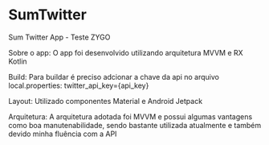 # SumTwitter
Sum Twitter App - Teste ZYGO

Sobre o app: O app foi desenvolvido utilizando arquitetura MVVM e RX Kotlin

Build: Para buildar é preciso adcionar a chave da api no arquivo local.properties: twitter_api_key={api_key}

Layout: Utilizado componentes Material e Android Jetpack

Arquitetura: A arquitetura adotada foi MVVM e possui algumas vantagens como boa manutenabilidade, sendo bastante utilizada atualmente e também devido minha fluência com a API
